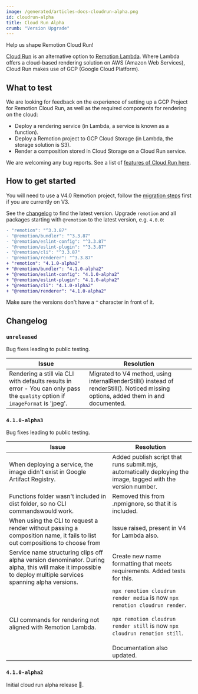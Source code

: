 ```yaml
---
image: /generated/articles-docs-cloudrun-alpha.png
id: cloudrun-alpha
title: Cloud Run Alpha
crumb: "Version Upgrade"
---
```


Help us shape Remotion Cloud Run!

[Cloud Run](/docs/cloudrun) is an alternative option to [Remotion Lambda](/docs/lambda). Where Lambda offers a cloud-based rendering solution on AWS (Amazon Web Services), Cloud Run makes use of GCP (Google Cloud Platform).

## What to test

We are looking for feedback on the experience of setting up a GCP Project for Remotion Cloud Run, as well as the required components for rendering on the cloud:
- Deploy a rendering service (in Lambda, a service is known as a function).
- Deploy a Remotion project to GCP Cloud Storage (in Lambda, the storage solution is S3).
- Render a composition stored in Cloud Storage on a Cloud Run service.

We are welcoming any bug reports. See a list of [features of Cloud Run here](/blog/cloudrun).

## How to get started

You will need to use a V4.0 Remotion project, follow the [migration steps](/docs/4-0-migration.md) first if you are currently on V3.

See the [changelog](#changelog) to find the latest version.
Upgrade `remotion` and all packages starting with `@remotion` to the latest version, e.g. `4.0.0`:

```diff title="package.json"
- "remotion": "^3.3.87"
- "@remotion/bundler": "^3.3.87"
- "@remotion/eslint-config": "^3.3.87"
- "@remotion/eslint-plugin": "^3.3.87"
- "@remotion/cli": "^3.3.87"
- "@remotion/renderer": "^3.3.87"
+ "remotion": "4.1.0-alpha2"
+ "@remotion/bundler": "4.1.0-alpha2"
+ "@remotion/eslint-config": "4.1.0-alpha2"
+ "@remotion/eslint-plugin": "4.1.0-alpha2"
+ "@remotion/cli": "4.1.0-alpha2"
+ "@remotion/renderer": "4.1.0-alpha2"
```

Make sure the versions don't have a `^` character in front of it.


## Changelog

### `unreleased`
Bug fixes leading to public testing.

| Issue | Resolution   | 
|---|---|
|Rendering a still via CLI with defaults results in error - You can only pass the `quality` option if `imageFormat` is 'jpeg'. | Migrated to V4 method, using internalRenderStill() instead of renderStill(). Noticed missing options, added them in and documented. | 

### `4.1.0-alpha3`
Bug fixes leading to public testing.

| Issue | Resolution   | 
|---|---|
|When deploying a service, the image didn't exist in Google Artifact Registry. | Added publish script that runs submit.mjs, automatically deploying the image, tagged with the version number. | 
|Functions folder wasn't included in dist folder, so no CLI commandswould work. | Removed this from .npmignore, so that it is included.  |
|When using the CLI to request a render without passing a composition name, it fails to list out compositions to choose from|Issue raised, present in V4 for Lambda also.   |
|Service name structuring clips off alpha version denominator. During alpha, this will make it impossible to deploy multiple services spanning alpha versions.|Create new name formatting that meets requirements. Added tests for this.|
|CLI commands for rendering not aligned with Remotion Lambda.|`npx remotion cloudrun render media` is now `npx remotion cloudrun render`.<br /><br />`npx remotion cloudrun render still` is now `npx cloudrun remotion still`.<br /><br />Documentation also updated.|

### `4.1.0-alpha2`

Initial cloud run alpha release 🎉.
